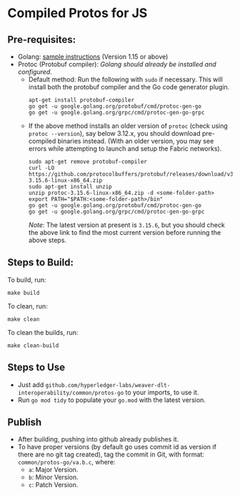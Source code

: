 # Compiled Protos for JS

## Pre-requisites:

- Golang: [sample instructions](https://golang.org/dl/) (Version 1.15 or above)
- Protoc (Protobuf compiler): _Golang should already be installed and configured._
  * Default method: Run the following with `sudo` if necessary. This will install both the protobuf compiler and the Go code generator plugin.
    ```
    apt-get install protobuf-compiler
    go get -u google.golang.org/protobuf/cmd/protoc-gen-go
    go get -u google.golang.org/grpc/cmd/protoc-gen-go-grpc
    ```
  * If the above method installs an older version of `protoc` (check using `protoc --version`), say below 3.12.x, you should download pre-compiled binaries instead. (With an older version, you may see errors while attempting to launch and setup the Fabric networks).
    ```
    sudo apt-get remove protobuf-compiler
    curl -LO https://github.com/protocolbuffers/protobuf/releases/download/v3.15.6/protoc-3.15.6-linux-x86_64.zip
    sudo apt-get install unzip
    unzip protoc-3.15.6-linux-x86_64.zip -d <some-folder-path>
    export PATH="$PATH:<some-folder-path>/bin"
    go get -u google.golang.org/protobuf/cmd/protoc-gen-go
    go get -u google.golang.org/grpc/cmd/protoc-gen-go-grpc
    ```
    _Note_: The latest version at present is `3.15.6`, but you should check the above link to find the most current version before running the above steps.

## Steps to Build:

To build, run:
```
make build
```

To clean, run:
```
make clean
```

To clean the builds, run:
```
make clean-build
```

## Steps to Use
* Just add `github.com/hyperledger-labs/weaver-dlt-interoperability/common/protos-go` to your imports, to use it.
* Run `go mod tidy` to populate your `go.mod` with the latest version.

## Publish

* After building, pushing into github already publishes it.
* To have proper versions (by default go uses commit id as version if there are no git tag created), tag the commit in Git, with format: `common/protos-go/va.b.c`, where:
    - `a`: Major Version.
    - `b`: Minor Version.
    - `c`: Patch Version.
